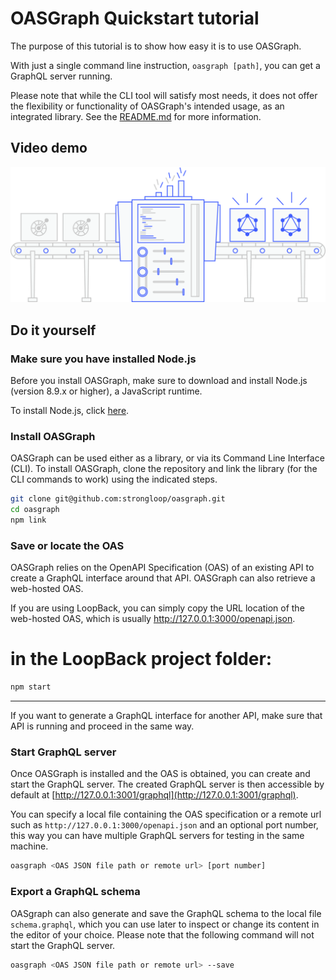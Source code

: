 # OASGraph Quickstart tutorial

The purpose of this tutorial is to show how easy it is to use OASGraph.

With just a single command line instruction, `oasgraph [path]`, you can get a GraphQL server running.

Please note that while the CLI tool will satisfy most needs, it does not offer the flexibility or functionality of OASGraph's intended usage, as an integrated library. See the [README.md](../../README.md) for more information.

## Video demo

[![OASGraph](../conveyor_belt.png)](https://www.youtube.com/watch?v=_u7artgCqAw&feature=youtu.be "Click here to watch!")

## Do it yourself

### Make sure you have installed Node.js

Before you install OASGraph, make sure to download and install Node.js (version 8.9.x or higher), a JavaScript runtime.

To install Node.js, click [here](https://nodejs.org/en/download/).

### Install OASGraph

OASGraph can be used either as a library, or via its Command Line Interface (CLI). To install OASGraph, clone the repository and link the library (for the CLI commands to work) using the indicated steps.

```sh
git clone git@github.com:strongloop/oasgraph.git
cd oasgraph
npm link
```

### Save or locate the OAS

OASGraph relies on the OpenAPI Specification (OAS) of an existing API to create a GraphQL interface around that API. OASGraph can also retrieve a web-hosted OAS.

If you are using LoopBack, you can simply copy the URL location of the web-hosted OAS, which is usually http://127.0.0.1:3000/openapi.json.

# in the LoopBack project folder:

```sh
npm start
```

***

If you want to generate a GraphQL interface for another API, make sure that API is running and proceed in the same way.

### Start GraphQL server

Once OASGraph is installed and the OAS is obtained, you can create and start the GraphQL server. The created GraphQL server is then accessible by default at [http://127.0.0.1:3001/graphql](http://127.0.0.1:3001/graphql).

You can specify a local file containing the OAS specification or a remote url such as `http://127.0.0.1:3000/openapi.json` and an optional port number, this way you can have multiple GraphQL servers for testing in the same machine.

```sh
oasgraph <OAS JSON file path or remote url> [port number]
```

### Export a GraphQL schema

OASgraph can also generate and save the GraphQL schema to the local file `schema.graphql`, which you can use later to inspect or change its content in the editor of your choice. Please note that the following command will not start the GraphQL server.

```sh
oasgraph <OAS JSON file path or remote url> --save
```

